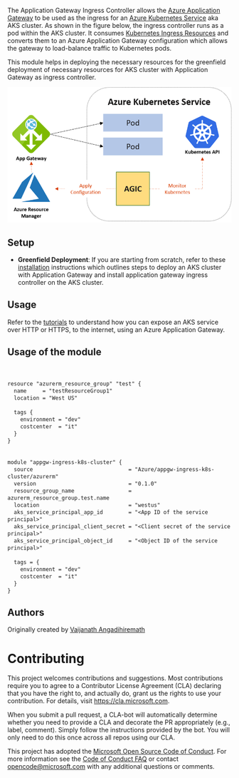 The Application Gateway Ingress Controller allows the [Azure Application Gateway][azure_application_gateway] to be used as the ingress for an [Azure Kubernetes Service][azure_kubernetes_service] aka AKS cluster. As shown in the figure below, the ingress controller runs as a pod within the AKS cluster. It consumes [Kubernetes Ingress Resources][kubernetes_ingress] and converts them to an Azure Application Gateway configuration which allows the gateway to load-balance traffic to Kubernetes pods.

This module helps in deploying the necessary resources for the greenfield deployment of necessary resources for AKS cluster with Application Gateway as ingress controller.

![Azure Application Gateway + AKS][azure_agki_diagram]

## Setup
* **Greenfield Deployment**: If you are starting from scratch, refer to these [installation][docs_install_new] instructions which outlines steps to deploy an AKS cluster with Application Gateway and install application gateway ingress controller on the AKS cluster.

## Usage
Refer to the [tutorials][azure_ingress_tutorials] to understand how you can expose an AKS service over HTTP or HTTPS, to the internet, using an Azure Application Gateway.

## Usage of the module
```hcl


resource "azurerm_resource_group" "test" {
  name     = "testResourceGroup1"
  location = "West US"

  tags {
    environment = "dev"
    costcenter  = "it"
  }
}


module "appgw-ingress-k8s-cluster" {
  source                              = "Azure/appgw-ingress-k8s-cluster/azurerm"
  version                             = "0.1.0"
  resource_group_name                 = azurerm_resource_group.test.name
  location                            = "westus"
  aks_service_principal_app_id        = "<App ID of the service principal>"
  aks_service_principal_client_secret = "<Client secret of the service principal>"
  aks_service_principal_object_id     = "<Object ID of the service principal>"

  tags = {
    environment = "dev"
    costcenter  = "it"
  }
}

```

## Authors
Originally created by [Vaijanath Angadihiremath](http://github.com/VaijanathB)
# Contributing
This project welcomes contributions and suggestions.  Most contributions require you to agree to a
Contributor License Agreement (CLA) declaring that you have the right to, and actually do, grant us
the rights to use your contribution. For details, visit https://cla.microsoft.com.

When you submit a pull request, a CLA-bot will automatically determine whether you need to provide
a CLA and decorate the PR appropriately (e.g., label, comment). Simply follow the instructions
provided by the bot. You will only need to do this once across all repos using our CLA.

This project has adopted the [Microsoft Open Source Code of Conduct](https://opensource.microsoft.com/codeofconduct/).
For more information see the [Code of Conduct FAQ](https://opensource.microsoft.com/codeofconduct/faq/) or
contact [opencode@microsoft.com](mailto:opencode@microsoft.com) with any additional questions or comments.

[azure_application_gateway]: https://azure.microsoft.com/en-us/services/application-gateway/
[azure_kubernetes_service]: https://azure.microsoft.com/en-us/services/kubernetes-service/
[kubernetes_ingress]: https://kubernetes.io/docs/concepts/services-networking/ingress/
[azure_agki_diagram]: https://github.com/Azure/application-gateway-kubernetes-ingress/raw/master/docs/images/architecture.png
[docs_install_new]: docs/install-new.md
[azure_ingress_tutorials]: https://github.com/Azure/application-gateway-kubernetes-ingress/blob/master/docs/tutorial.md
